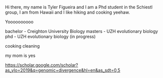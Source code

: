 Hi there, my name is Tyler Figueira and I am a Phd student in the Schiestl group, I am from Hawaii and I like hiking and cooking yeehaw.

Yoooooooooo

bachelor - Creighton University Biology
masters - UZH evolutionary biology
phd - UZH evolutionary biology (in progress)

cooking cleaning

my mom is yes

https://scholar.google.com/scholar?as_ylo=2019&q=genomic+divergence&hl=en&as_sdt=0,5
